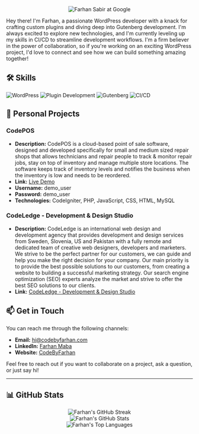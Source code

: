 <div align="center">
  <img src="https://codebyfarhan.com/wp-content/uploads/2023/12/farhan-at-google-scaled.jpeg" alt="Farhan Sabir at Google" />
</div>

Hey there! I'm Farhan, a passionate WordPress developer with a knack for crafting custom plugins and diving deep into Gutenberg development. I'm always excited to explore new technologies, and I'm currently leveling up my skills in CI/CD to streamline development workflows. I'm a firm believer in the power of collaboration, so if you're working on an exciting WordPress project, I'd love to connect and see how we can build something amazing together!

## 🛠️ Skills

<p align="left">
  <img src="https://img.shields.io/badge/WordPress-21759B?style=for-the-badge&logo=wordpress&logoColor=white" alt="WordPress"/>
  <img src="https://img.shields.io/badge/WordPress_Plugin_Development-0073AA?style=for-the-badge&logo=wordpress&logoColor=white&labelColor=21759B" alt="Plugin Development"/>
  <img src="https://img.shields.io/badge/Gutenberg-000000?style=for-the-badge&logo=gutenberg&logoColor=white" alt="Gutenberg"/>
  <img src="https://img.shields.io/badge/CI%2FCD-000000?style=for-the-badge&logo=circleci&logoColor=white" alt="CI/CD"/>
</p>

## 🚀 Personal Projects

### CodePOS
- **Description:** CodePOS is a cloud-based point of sale software, designed and developed specifically for small and medium sized repair shops that allows technicians and repair people to track & monitor repair jobs, stay on top of inventory and manage multiple store locations. The software keeps track of inventory levels and notifies the business when the inventory is low and needs to be reordered.
- **Link:** [Live Demo](https://app.codepos.net)
- **Username:** demo_user
- **Password:** demo_user
- **Technologies:** CodeIgniter, PHP, JavaScript, CSS, HTML, MySQL

### CodeLedge - Development & Design Studio
- **Description:** CodeLedge is an international web design and development agency that provides development and design services from Sweden, Slovenia, US and Pakistan with a fully remote and dedicated team of creative web designers, developers and marketers. We strive to be the perfect partner for our customers, we can guide and help you make the right decision for your company. Our main priority is to provide the best possible solutions to our customers, from creating a website to building a successful marketing strategy. Our search engine optimization (SEO) experts analyze the market and strive to offer the best SEO solutions to our clients.
- **Link:** [CodeLedge - Development & Design Studio](https://codeledge.net)

## 📫 Get in Touch

You can reach me through the following channels:

- **Email:** [hi@codebyfarhan.com](mailto:hi@codebyfarhan.com)
- **LinkedIn:** [Farhan Maba](https://www.linkedin.com/in/farhanmaba/)
- **Website:** [CodeByFarhan](https://codebyfarhan.com)

Feel free to reach out if you want to collaborate on a project, ask a question, or just say hi!

---

## 📊 GitHub Stats

<p align="center">
  <img src="https://github-readme-streak-stats.herokuapp.com/?user=farhanmaba&theme=radical" alt="Farhan's GitHub Streak" />
  <br/>
  <img src="https://github-readme-stats.vercel.app/api?username=farhanmaba&show_icons=true&theme=radical&count_private=true&include_all_commits=true" alt="Farhan's GitHub Stats" />
  <br/>
  <img src="https://github-readme-stats.vercel.app/api/top-langs/?username=farhanmaba&layout=compact&langs_count=8&theme=radical" alt="Farhan's Top Languages" />
</p>

<!---
farhanmaba/farhanmaba is a ✨ special ✨ repository because its `README.md` (this file) appears on your GitHub profile.
You can click the Preview link to take a look at your changes.
--->

